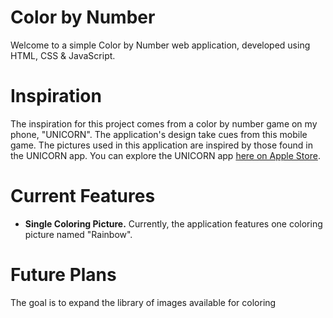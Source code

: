# Color by Number
Welcome to a simple Color by Number web application, developed using HTML, CSS & JavaScript. 

# Inspiration
The inspiration for this project comes from a color by number game on my phone, "UNICORN". The application's design take cues from this mobile game. The pictures used in this application are inspired by those found in the UNICORN app. You can explore the UNICORN app [here on Apple Store](https://apps.apple.com/no/app/unicorn-fargelegging-spill/id1293646758?l=nb).

# Current Features
-   **Single Coloring Picture.** Currently, the application features one coloring picture named "Rainbow".

# Future Plans
The goal is to expand the library of images available for coloring
